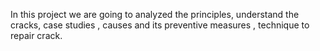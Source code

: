 In this project we are going to analyzed the principles, understand the cracks, case studies , causes and its preventive measures , technique to repair crack.
